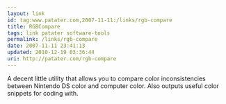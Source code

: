 ```yaml
---
layout: link
id: tag:www.patater.com,2007-11-11:/links/rgb-compare
title: RGBCompare
tags: link patater software-tools
permalink: /links/rgb-compare
date: 2007-11-11 23:41:13
updated: 2010-12-19 03:36:44
uri: http://patater.com/rgb-compare
---
```

A decent little utility that allows you to compare color inconsistencies
between Nintendo DS color and computer color. Also outputs useful color
snippets for coding with.
